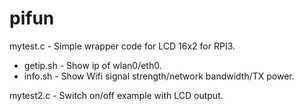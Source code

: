 # pifun

mytest.c   - Simple wrapper code for LCD 16x2 for RPI3.
+ getip.sh - Show ip of wlan0/eth0.
+ info.sh  - Show Wifi signal strength/network bandwidth/TX power.

mytest2.c  - Switch on/off example with LCD output.
